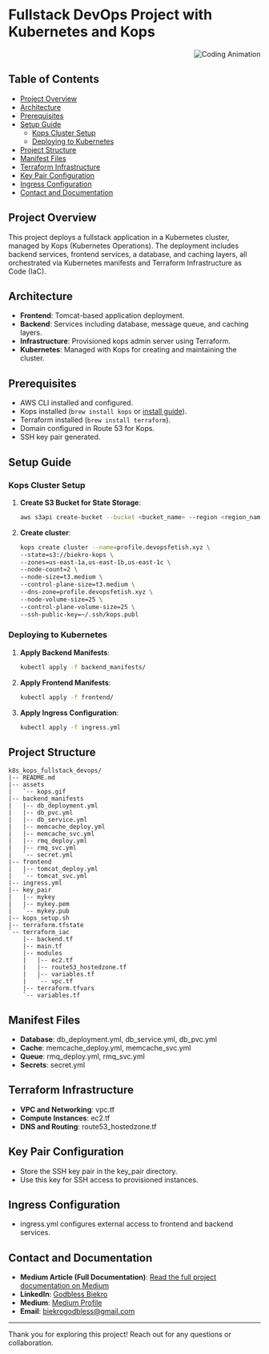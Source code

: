
# Fullstack DevOps Project with Kubernetes and Kops

<div align="right">
  <img src="/assets/kops.gif" alt="Coding Animation"/>
</div>

## Table of Contents
- [Project Overview](#project-overview)
- [Architecture](#architecture)
- [Prerequisites](#prerequisites)
- [Setup Guide](#setup-guide)
  - [Kops Cluster Setup](#kops-cluster-setup)
  - [Deploying to Kubernetes](#deploying-to-kubernetes)
- [Project Structure](#project-structure)
- [Manifest Files](#manifest-files)
- [Terraform Infrastructure](#terraform-infrastructure)
- [Key Pair Configuration](#key-pair-configuration)
- [Ingress Configuration](#ingress-configuration)
- [Contact and Documentation](#contact-and-documentation)

## Project Overview
This project deploys a fullstack application in a Kubernetes cluster, managed by Kops (Kubernetes Operations). The deployment includes backend services, frontend services, a database, and caching layers, all orchestrated via Kubernetes manifests and Terraform Infrastructure as Code (IaC).

## Architecture
- **Frontend**: Tomcat-based application deployment.
- **Backend**: Services including database, message queue, and caching layers.
- **Infrastructure**: Provisioned kops admin server using Terraform.
- **Kubernetes**: Managed with Kops for creating and maintaining the cluster.

## Prerequisites
- AWS CLI installed and configured.
- Kops installed (`brew install kops` or [install guide](https://kops.sigs.k8s.io/getting_started/install/)).
- Terraform installed (`brew install terraform`).
- Domain configured in Route 53 for Kops.
- SSH key pair generated.

## Setup Guide

### Kops Cluster Setup
1. **Create S3 Bucket for State Storage**:
   ```bash
   aws s3api create-bucket --bucket <bucket_name> --region <region_name>
   ```
2. **Create cluster**:
   ```bash
   kops create cluster --name=profile.devopsfetish.xyz \
   --state=s3://biekro-kops \
   --zones=us-east-1a,us-east-1b,us-east-1c \
   --node-count=2 \
   --node-size=t3.medium \
   --control-plane-size=t3.medium \
   --dns-zone=profile.devopsfetish.xyz \
   --node-volume-size=25 \
   --control-plane-volume-size=25 \
   --ssh-public-key=~/.ssh/kops.publ
   ```


### Deploying to Kubernetes
1. **Apply Backend Manifests**:
   ```bash
   kubectl apply -f backend_manifests/
   ```
2. **Apply Frontend Manifests**:
   ```bash
   kubectl apply -f frontend/
   ```
3. **Apply Ingress Configuration**:
   ```bash
   kubectl apply -f ingress.yml
   ```

## Project Structure
```
k8s_kops_fullstack_devops/
|-- README.md
|-- assets
|   `-- kops.gif
|-- backend_manifests
|   |-- db_deployment.yml
|   |-- db_pvc.yml
|   |-- db_service.yml
|   |-- memcache_deploy.yml
|   |-- memcache_svc.yml
|   |-- rmq_deploy.yml
|   |-- rmq_svc.yml
|   `-- secret.yml
|-- frontend
|   |-- tomcat_deploy.yml
|   `-- tomcat_svc.yml
|-- ingress.yml
|-- key_pair
|   |-- mykey
|   |-- mykey.pem
|   `-- mykey.pub
|-- kops_setup.sh
|-- terraform.tfstate
`-- terraform_iac
    |-- backend.tf
    |-- main.tf
    |-- modules
    |   |-- ec2.tf
    |   |-- route53_hostedzone.tf
    |   |-- variables.tf
    |   `-- vpc.tf
    |-- terraform.tfvars
    `-- variables.tf
```

## Manifest Files
- **Database**: db_deployment.yml, db_service.yml, db_pvc.yml
- **Cache**: memcache_deploy.yml, memcache_svc.yml
- **Queue**: rmq_deploy.yml, rmq_svc.yml
- **Secrets**: secret.yml

## Terraform Infrastructure
- **VPC and Networking**: vpc.tf
- **Compute Instances**: ec2.tf
- **DNS and Routing**: route53_hostedzone.tf

## Key Pair Configuration
- Store the SSH key pair in the key_pair directory.
- Use this key for SSH access to provisioned instances.

## Ingress Configuration
- ingress.yml configures external access to frontend and backend services.

## Contact and Documentation
- **Medium Article (Full Documentation)**: [Read the full project documentation on Medium](https://medium.com/@gbiekro/fullstack-devops-kubernetes-kops-project)
- **LinkedIn**: [Godbless Biekro](https://www.linkedin.com/in/godbless-biekro-2289261ba/)
- **Medium**: [Medium Profile](https://medium.com/@biekrogodbless)
- **Email**: biekrogodbless@gmail.com

---
Thank you for exploring this project! Reach out for any questions or collaboration.

